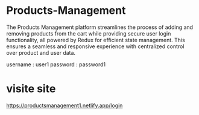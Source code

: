 
# Products-Management
 The Products Management platform streamlines the process of adding and removing products from the cart while providing secure user login functionality, all powered by Redux for efficient state management. This ensures a seamless and responsive experience with centralized control over product and user data.


username : user1
password : password1
# visite site
https://productsmanagement1.netlify.app/login